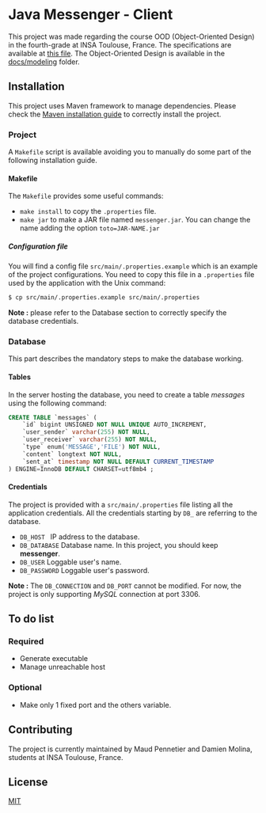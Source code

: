 # Java Messenger - Client
This project was made regarding the course OOD (Object-Oriented Design) in the fourth-grade at INSA Toulouse, France. The 
specifications are available at [this file](docs/specifications.pdf). The Object-Oriented Design is available in the [docs/modeling](docs/modeling)
folder.

## Installation
This project uses Maven framework to manage dependencies. Please check the [Maven installation guide](https://maven.apache.org/install.html)
to correctly install the project.

### Project
A `Makefile` script is available avoiding you to manually do some part of the following installation
guide.

#### Makefile
The `Makefile` provides some useful commands:
- `make install` to copy the `.properties` file.
- `make jar` to make a JAR file named `messenger.jar`. You can change the name adding the option `toto=JAR-NAME.jar`

##### Configuration file
You will find a config file `src/main/.properties.example` which is an example of the project configurations. You
need to copy this file in a `.properties` file used by the application with the Unix command:
```bash
$ cp src/main/.properties.example src/main/.properties
```

**Note :** please refer to the Database section to correctly specify the database credentials.

### Database
This part describes the mandatory steps to make the database working.

#### Tables
In the server hosting the database, you need to create a table *messages* using the following command:
```sql
CREATE TABLE `messages` (
    `id` bigint UNSIGNED NOT NULL UNIQUE AUTO_INCREMENT,
    `user_sender` varchar(255) NOT NULL,
    `user_receiver` varchar(255) NOT NULL,
    `type` enum('MESSAGE','FILE') NOT NULL,
    `content` longtext NOT NULL,
    `sent_at` timestamp NOT NULL DEFAULT CURRENT_TIMESTAMP
) ENGINE=InnoDB DEFAULT CHARSET=utf8mb4 ;
```

#### Credentials
The project is provided with a ```src/main/.properties``` file listing all the application credentials.
All the credentials starting by ```DB_``` are referring to the database.

- ```DB_HOST ``` IP address to the database.
- ```DB_DATABASE``` Database name. In this project, you should keep **messenger**.
- ```DB_USER``` Loggable user's name.
- ```DB_PASSWORD``` Loggable user's password.

**Note :** The ```DB_CONNECTION``` and ```DB_PORT``` cannot be modified. For now, the project is only
supporting *MySQL* connection at port 3306.

## To do list

### Required
- Generate executable
- Manage unreachable host

### Optional
- Make only 1 fixed port and the others variable.

## Contributing
The project is currently maintained by Maud Pennetier and Damien Molina, students at INSA Toulouse, France.

## License
[MIT](https://choosealicense.com/licenses/mit/)